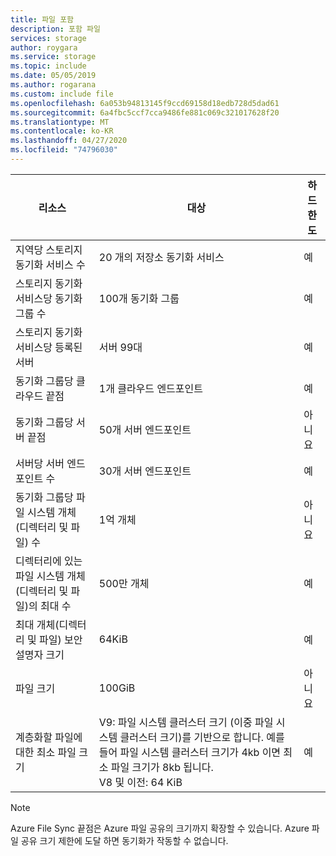 ```yaml
---
title: 파일 포함
description: 포함 파일
services: storage
author: roygara
ms.service: storage
ms.topic: include
ms.date: 05/05/2019
ms.author: rogarana
ms.custom: include file
ms.openlocfilehash: 6a053b94813145f9ccd69158d18edb728d5dad61
ms.sourcegitcommit: 6a4fbc5ccf7cca9486fe881c069c321017628f20
ms.translationtype: MT
ms.contentlocale: ko-KR
ms.lasthandoff: 04/27/2020
ms.locfileid: "74796030"
---
```

| 리소스 | 대상 | 하드 한도 |
|----------|--------------|------------|
| 지역당 스토리지 동기화 서비스 수 | 20 개의 저장소 동기화 서비스 | 예 |
| 스토리지 동기화 서비스당 동기화 그룹 수 | 100개 동기화 그룹 | 예 |
| 스토리지 동기화 서비스당 등록된 서버 | 서버 99대 | 예 |
| 동기화 그룹당 클라우드 끝점 | 1개 클라우드 엔드포인트 | 예 |
| 동기화 그룹당 서버 끝점 | 50개 서버 엔드포인트 | 아니요 |
| 서버당 서버 엔드포인트 수 | 30개 서버 엔드포인트 | 예 |
| 동기화 그룹당 파일 시스템 개체(디렉터리 및 파일) 수 | 1억 개체 | 아니요 |
| 디렉터리에 있는 파일 시스템 개체(디렉터리 및 파일)의 최대 수 | 500만 개체 | 예 |
| 최대 개체(디렉터리 및 파일) 보안 설명자 크기 | 64KiB | 예 |
| 파일 크기 | 100GiB | 아니요 |
| 계층화할 파일에 대한 최소 파일 크기 | V9: 파일 시스템 클러스터 크기 (이중 파일 시스템 클러스터 크기)를 기반으로 합니다. 예를 들어 파일 시스템 클러스터 크기가 4kb 이면 최소 파일 크기가 8kb 됩니다.<br> V8 및 이전: 64 KiB  | 예 |

> [!Note]  
> Azure File Sync 끝점은 Azure 파일 공유의 크기까지 확장할 수 있습니다. Azure 파일 공유 크기 제한에 도달 하면 동기화가 작동할 수 없습니다.
